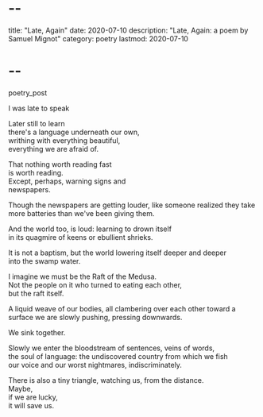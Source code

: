 # --
title: "Late, Again"
date: 2020-07-10
description: "Late, Again: a poem by Samuel Mignot"
category: poetry
lastmod: 2020-07-10
# --

poetry_post

I was late to speak  
  
Later still to learn  
there's a language underneath our own,  
writhing with everything beautiful,  
everything we are afraid of.  
   
That nothing worth reading fast  
is worth reading.  
        Except, perhaps, warning signs and  
        newspapers.  
  
Though the newspapers are getting louder, like someone
realized they take more batteries than we've been giving them.  
  
And the world too, is loud: learning to drown itself   
in its quagmire of keens or ebullient shrieks.  
  
It is not a baptism, but the world lowering itself deeper and deeper  
into the swamp water.  
  
I imagine we must be the Raft of the Medusa.   
Not the people on it who turned to eating each other,   
but the raft itself.  
  
A liquid weave of our bodies, all clambering over each other toward a surface we are slowly pushing, pressing downwards.   
  
We sink together.  

Slowly we enter the bloodstream of sentences, veins of words,  
the soul of language: the undiscovered country from which we fish  
our voice and our worst nightmares, indiscriminately.  

There is also a tiny triangle, watching us, from the distance.  
Maybe,   
if we are lucky,   
it will save us.  
